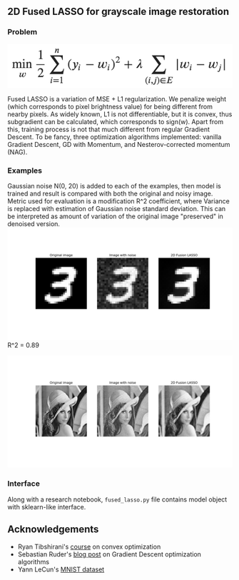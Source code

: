 ## 2D Fused LASSO for grayscale image restoration

### Problem

![img](files/lasso_problem.png)

Fused LASSO is a variation of MSE + L1 regularization. We penalize weight (which corresponds to pixel brightness value) for being different from nearby pixels. As widely known, L1 is not differentiable, but it is convex, thus subgradient can be calculated, which corresponds to sign(w). Apart from this, training process is not that much different from regular Gradient Descent. To be fancy, three optimization algorithms implemented: vanilla Gradient Descent, GD with Momentum, and Nesterov-corrected momentum (NAG).

### Examples

Gaussian noise N(0, 20) is added to each of the examples, then model is trained and result is compared with both the original and noisy image. Metric used for evaluation is a modification R^2 coefficient, where Variance is replaced with estimation of Gaussian noise standard deviation. This can be interpreted as amount of variation of the original image "preserved" in denoised version.
![example1](files/example1.png)
R^2 = 0.89

![example2](files/example2.png)

### Interface

Along with a research notebook, `fused_lasso.py` file contains model object with sklearn-like interface.

## Acknowledgements

- Ryan Tibshirani's [course](https://www.stat.cmu.edu/~ryantibs/convexopt/) on convex optimization
- Sebastian Ruder's  [blog post](http://ruder.io/optimizing-gradient-descent/) on Gradient Descent optimization algorithms
- Yann LeCun's [MNIST dataset](http://yann.lecun.com/exdb/mnist/)
